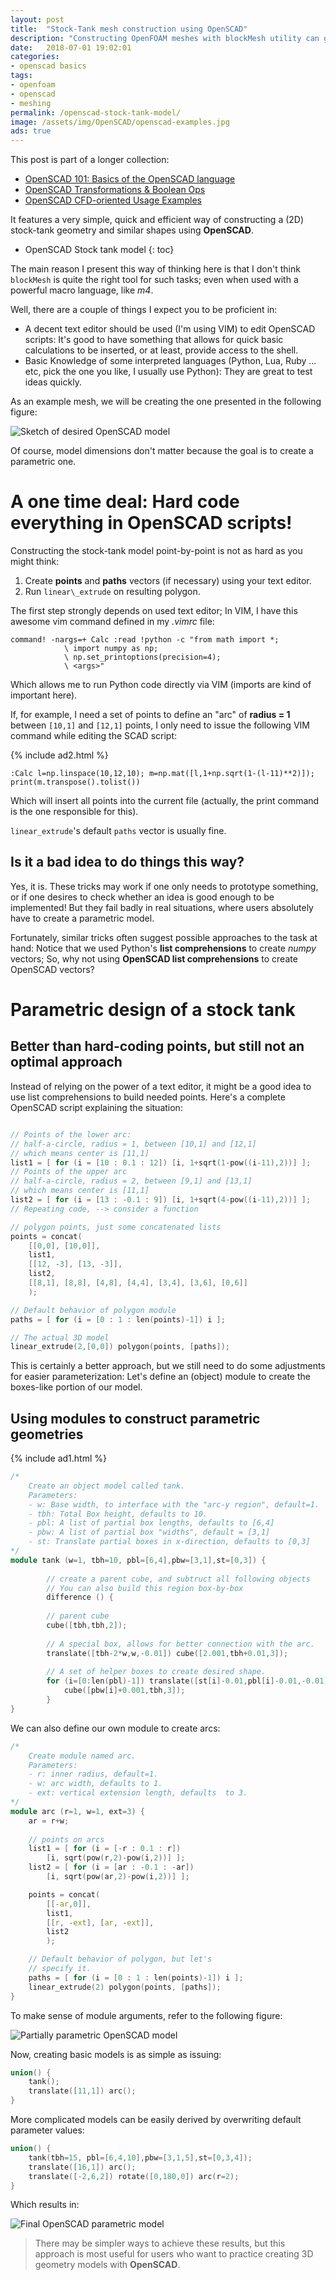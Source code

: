 ```yaml
---
layout: post
title:  "Stock-Tank mesh construction using OpenSCAD"
description: "Constructing OpenFOAM meshes with blockMesh utility can get really tricky, that's why I prefer to create geometry STL models with OpenSCAD first and then mesh them."
date:   2018-07-01 19:02:01
categories:
- openscad basics
tags: 
- openfoam
- openscad
- meshing
permalink: /openscad-stock-tank-model/
image: /assets/img/OpenSCAD/openscad-examples.jpg
ads: true
---
```


This post is part of a longer collection:
* [OpenSCAD 101: Basics of the OpenSCAD language](/openscad-basics/)
* [OpenSCAD Transformations & Boolean Ops](/openscad-transformations-boolean-operations/)
* [OpenSCAD CFD-oriented Usage Examples](/openscad-cfd-usage-examples/)

It features a very simple, quick and efficient way of constructing
a (2D) stock-tank geometry and similar shapes using **OpenSCAD**.
<!--more-->

* OpenSCAD Stock tank model
{: toc}


The main reason I present this way of thinking here is that I don't think
`blockMesh` is quite the right tool for such tasks; even when used with
a powerful macro language, like *m4*.



Well, there are a couple of things I expect you to be proficient in:
* A decent text editor should be used (I'm using VIM) to edit OpenSCAD scripts: 
  It's good to have something that allows for
  quick basic calculations to be inserted, 
  or at least, provide access to the shell.
* Basic Knowledge of some interpreted languages (Python, Lua, Ruby ... etc,
  pick the one you like, I usually use Python): They are great to test ideas
  quickly.

As an example mesh, we will be creating the one presented in the following
figure:

![Sketch of desired OpenSCAD model](/assets/img/OpenSCAD/tank-model-sketch.png)

Of course, model dimensions don't matter because the goal is to
create a parametric one.

# A one time deal: Hard code everything in OpenSCAD scripts!

Constructing the stock-tank model point-by-point is not as hard as 
you might think:

1. Create **points** and **paths** 
  vectors (if necessary) using your text editor.
2. Run `linear\_extrude` on resulting polygon.

The first step strongly depends on used text editor; In VIM, 
I have this awesome vim command defined in my *.vimrc* file:

~~~vim
command! -nargs=+ Calc :read !python -c "from math import *;
            \ import numpy as np;
            \ np.set_printoptions(precision=4);
            \ <args>"
~~~

Which allows me to run Python code directly via VIM (imports
are kind of important here).

If, for example, I need a set of points to define an "arc"
of **radius = 1** between `[10,1]` and `[12,1]` points,
I only need to issue the following VIM command while
editing the SCAD script:

{% include ad2.html %}

~~~vim
:Calc l=np.linspace(10,12,10); m=np.mat([l,1+np.sqrt(1-(l-11)**2)]); print(m.transpose().tolist())
~~~

Which will insert all points into the current file (actually, the print command
is the one responsible for this). 

`linear_extrude`'s default `paths` vector is usually fine.

## Is it a bad idea to do things this way?


Yes, it is. These tricks may work if one only needs to prototype something, or if
one desires to check whether an idea is good enough to be implemented! 
But they fail badly in real situations,
where users absolutely have to create a parametric model.

Fortunately, similar tricks often suggest possible approaches to the task at hand:
Notice that we used Python's **list comprehensions** to create *numpy* vectors;
So, why not using **OpenSCAD list comprehensions** to create OpenSCAD vectors?

# Parametric design of a stock tank

## Better than hard-coding points, but still not an optimal approach

Instead of relying on the power of a text editor, it might be a good idea to
use list comprehensions to build needed points. Here's a complete OpenSCAD
script explaining the situation:

~~~cpp

// Points of the lower arc:
// half-a-circle, radius = 1, between [10,1] and [12,1]
// which means center is [11,1]
list1 = [ for (i = [10 : 0.1 : 12]) [i, 1+sqrt(1-pow((i-11),2))] ];
// Points of the upper arc
// half-a-circle, radius = 2, between [9,1] and [13,1]
// which means center is [11,1]
list2 = [ for (i = [13 : -0.1 : 9]) [i, 1+sqrt(4-pow((i-11),2))] ];
// Repeating code, --> consider a function

// polygon points, just some concatenated lists
points = concat(
    [[0,0], [10,0]],
    list1,
    [[12, -3], [13, -3]],
    list2,
    [[8,1], [8,8], [4,8], [4,4], [3,4], [3,6], [0,6]]
    );  

// Default behavior of polygon module
paths = [ for (i = [0 : 1 : len(points)-1]) i ];

// The actual 3D model
linear_extrude(2,[0,0]) polygon(points, [paths]);

~~~


This is certainly a better approach, but we still need to do some
adjustments for easier parameterization: Let's define an (object) module to 
create the boxes-like portion of our model.

## Using modules to construct parametric geometries

{% include ad1.html %}

~~~cpp
/*
    Create an object model called tank.
    Parameters:
    - w: Base width, to interface with the "arc-y region", default=1.
    - tbh: Total Box height, defaults to 10.
    - pbl: A list of partial box lengths, defaults to [6,4]
    - pbw: A list of partial box "widths", default = [3,1]
    - st: Translate partial boxes in x-direction, defaults to [0,3]
*/
module tank (w=1, tbh=10, pbl=[6,4],pbw=[3,1],st=[0,3]) {
        
        // create a parent cube, and subtruct all following objects
        // You can also build this region box-by-box    
        difference () {
        
        // parent cube
        cube([tbh,tbh,2]);
        
        // A special box, allows for better connection with the arc.
        translate([tbh-2*w,w,-0.01]) cube([2.001,tbh+0.01,3]);
        
        // A set of helper boxes to create desired shape.
        for (i=[0:len(pbl)-1]) translate([st[i]-0.01,pbl[i]-0.01,-0.01]) 
            cube([pbw[i]+0.001,tbh,3]);
        }   
}
~~~

We can also define our own module to create arcs:

~~~cpp
/*
    Create module named arc.
    Parameters:
    - r: inner radius, default=1.
    - w: arc width, defaults to 1.
    - ext: vertical extension length, defaults  to 3.
*/
module arc (r=1, w=1, ext=3) {
    ar = r+w;
    
    // points on arcs
    list1 = [ for (i = [-r : 0.1 : r])
        [i, sqrt(pow(r,2)-pow(i,2))] ];
    list2 = [ for (i = [ar : -0.1 : -ar])
        [i, sqrt(pow(ar,2)-pow(i,2))] ];

    points = concat(
        [[-ar,0]],
        list1,
        [[r, -ext], [ar, -ext]],
        list2
        );

    // Default behavior of polygon, but let's
    // specify it.
    paths = [ for (i = [0 : 1 : len(points)-1]) i ];
    linear_extrude(2) polygon(points, [paths]);
}
~~~

To make sense of module arguments, refer to the following figure:

![Partially parametric OpenSCAD model](/assets/img/OpenSCAD/tank-model-boxes.png)

Now, creating basic models is as simple as issuing:

~~~cpp
union() {
    tank();
    translate([11,1]) arc();
}
~~~

More complicated models can be easily derived by overwriting
default parameter values:

~~~cpp
union() {
    tank(tbh=15, pbl=[6,4,10],pbw=[3,1,5],st=[0,3,4]);
    translate([16,1]) arc();
    translate([-2,6,2]) rotate([0,180,0]) arc(r=2);
}
~~~

Which results in:


![Final OpenSCAD parametric model](/assets/img/OpenSCAD/tank-model.png)

> There may be simpler ways to achieve these results, but this approach
> is most useful for users who want to practice creating 3D geometry
> models with **OpenSCAD**.


